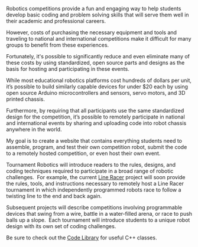 Robotics competitions provide a fun and engaging way to help students develop basic coding and problem solving skills that will serve them well in their academic and professional careers.  

However, costs of purchasing the necessary equipment and tools and traveling to national and international competitions make it difficult for many groups to benefit from these experiences.

Fortunately, it's possible to significantly reduce and even eliminate many of these costs by using standardized, open source parts and designs as the basis for hosting and participating in these events.

While most educational robotics platforms cost hundreds of dollars per unit, it’s possible to build similarly capable devices for under $20 each by using open source Arduino microcontrollers and sensors, servo motors, and 3D printed chassis.

Furthermore, by requiring that all participants use the same standardized design for the competition, it’s possible to remotely participate in national and international events by sharing and uploading code into robot chassis anywhere in the world.

My goal is to create a website that contains everything students need to assemble, program, and test their own competition robot, submit the code to a remotely hosted competition, or even host their own event.

Tournament Robotics will introduce readers to the rules, designs, and coding techniques required to participate in a broad range of robotic challenges.  For example, the current [Line Racer](Line_Racer/README.md) project will soon provide the rules, tools, and instructions necessary to remotely host a Line Racer tournament in which independently programmed robots race to follow a twisting line to the end and back again. 

Subsequent projects will describe competitions involving programmable devices that swing from a wire, battle in a water-filled arena, or race to push balls up a slope.  Each tournament will introduce students to a unique robot design with its own set of coding challenges.

Be sure to check out the [Code Library](/Libraries/Code_Library/README.md) for useful C++ classes.
